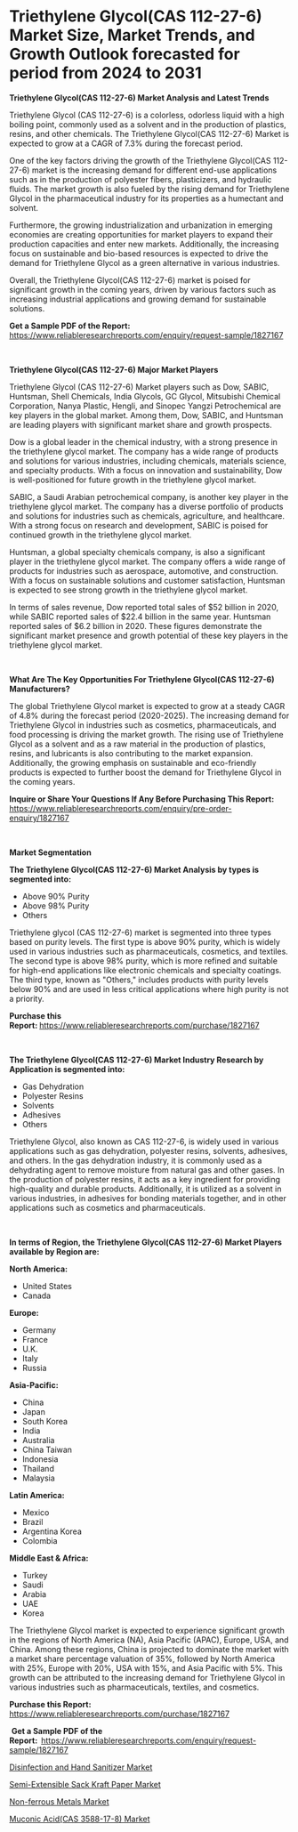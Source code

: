 <p><h1>Triethylene Glycol(CAS 112-27-6) Market Size, Market Trends, and Growth Outlook forecasted for period from 2024 to 2031</h1></p><p><strong>Triethylene Glycol(CAS 112-27-6) Market Analysis and Latest Trends</strong></p>
<p><p>Triethylene Glycol (CAS 112-27-6) is a colorless, odorless liquid with a high boiling point, commonly used as a solvent and in the production of plastics, resins, and other chemicals. The Triethylene Glycol(CAS 112-27-6) Market is expected to grow at a CAGR of 7.3% during the forecast period. </p><p>One of the key factors driving the growth of the Triethylene Glycol(CAS 112-27-6) market is the increasing demand for different end-use applications such as in the production of polyester fibers, plasticizers, and hydraulic fluids. The market growth is also fueled by the rising demand for Triethylene Glycol in the pharmaceutical industry for its properties as a humectant and solvent. </p><p>Furthermore, the growing industrialization and urbanization in emerging economies are creating opportunities for market players to expand their production capacities and enter new markets. Additionally, the increasing focus on sustainable and bio-based resources is expected to drive the demand for Triethylene Glycol as a green alternative in various industries.</p><p>Overall, the Triethylene Glycol(CAS 112-27-6) market is poised for significant growth in the coming years, driven by various factors such as increasing industrial applications and growing demand for sustainable solutions.</p></p>
<p><strong>Get a Sample PDF of the Report:&nbsp;</strong> <a href="https://www.reliableresearchreports.com/enquiry/request-sample/1827167">https://www.reliableresearchreports.com/enquiry/request-sample/1827167</a></p>
<p>&nbsp;</p>
<p><strong>Triethylene Glycol(CAS 112-27-6) Major Market Players</strong></p>
<p><p>Triethylene Glycol (CAS 112-27-6) Market players such as Dow, SABIC, Huntsman, Shell Chemicals, India Glycols, GC Glycol, Mitsubishi Chemical Corporation, Nanya Plastic, Hengli, and Sinopec Yangzi Petrochemical are key players in the global market. Among them, Dow, SABIC, and Huntsman are leading players with significant market share and growth prospects.</p><p>Dow is a global leader in the chemical industry, with a strong presence in the triethylene glycol market. The company has a wide range of products and solutions for various industries, including chemicals, materials science, and specialty products. With a focus on innovation and sustainability, Dow is well-positioned for future growth in the triethylene glycol market.</p><p>SABIC, a Saudi Arabian petrochemical company, is another key player in the triethylene glycol market. The company has a diverse portfolio of products and solutions for industries such as chemicals, agriculture, and healthcare. With a strong focus on research and development, SABIC is poised for continued growth in the triethylene glycol market.</p><p>Huntsman, a global specialty chemicals company, is also a significant player in the triethylene glycol market. The company offers a wide range of products for industries such as aerospace, automotive, and construction. With a focus on sustainable solutions and customer satisfaction, Huntsman is expected to see strong growth in the triethylene glycol market.</p><p>In terms of sales revenue, Dow reported total sales of $52 billion in 2020, while SABIC reported sales of $22.4 billion in the same year. Huntsman reported sales of $6.2 billion in 2020. These figures demonstrate the significant market presence and growth potential of these key players in the triethylene glycol market.</p></p>
<p>&nbsp;</p>
<p><strong>What Are The Key Opportunities For Triethylene Glycol(CAS 112-27-6) Manufacturers?</strong></p>
<p><p>The global Triethylene Glycol market is expected to grow at a steady CAGR of 4.8% during the forecast period (2020-2025). The increasing demand for Triethylene Glycol in industries such as cosmetics, pharmaceuticals, and food processing is driving the market growth. The rising use of Triethylene Glycol as a solvent and as a raw material in the production of plastics, resins, and lubricants is also contributing to the market expansion. Additionally, the growing emphasis on sustainable and eco-friendly products is expected to further boost the demand for Triethylene Glycol in the coming years.</p></p>
<p><strong>Inquire or Share Your Questions If Any Before Purchasing This Report:</strong> <a href="https://www.reliableresearchreports.com/enquiry/pre-order-enquiry/1827167">https://www.reliableresearchreports.com/enquiry/pre-order-enquiry/1827167</a></p>
<p>&nbsp;</p>
<p><strong>Market Segmentation</strong></p>
<p><strong>The Triethylene Glycol(CAS 112-27-6) Market Analysis by types is segmented into:</strong></p>
<p><ul><li>Above 90% Purity</li><li>Above 98% Purity</li><li>Others</li></ul></p>
<p><p>Triethylene glycol (CAS 112-27-6) market is segmented into three types based on purity levels. The first type is above 90% purity, which is widely used in various industries such as pharmaceuticals, cosmetics, and textiles. The second type is above 98% purity, which is more refined and suitable for high-end applications like electronic chemicals and specialty coatings. The third type, known as "Others," includes products with purity levels below 90% and are used in less critical applications where high purity is not a priority.</p></p>
<p><strong>Purchase this Report:&nbsp;</strong><a href="https://www.reliableresearchreports.com/purchase/1827167">https://www.reliableresearchreports.com/purchase/1827167</a></p>
<p>&nbsp;</p>
<p><strong>The Triethylene Glycol(CAS 112-27-6) Market Industry Research by Application is segmented into:</strong></p>
<p><ul><li>Gas Dehydration</li><li>Polyester Resins</li><li>Solvents</li><li>Adhesives</li><li>Others</li></ul></p>
<p><p>Triethylene Glycol, also known as CAS 112-27-6, is widely used in various applications such as gas dehydration, polyester resins, solvents, adhesives, and others. In the gas dehydration industry, it is commonly used as a dehydrating agent to remove moisture from natural gas and other gases. In the production of polyester resins, it acts as a key ingredient for providing high-quality and durable products. Additionally, it is utilized as a solvent in various industries, in adhesives for bonding materials together, and in other applications such as cosmetics and pharmaceuticals.</p></p>
<p>&nbsp;</p>
<p><strong>In terms of Region, the Triethylene Glycol(CAS 112-27-6) Market Players available by Region are:</strong></p>
<p>
    <p> <strong> North America: </strong>
        <ul>
            <li>United States</li>
            <li>Canada</li>
        </ul>
        </p> 
    <p> <strong> Europe: </strong>
        <ul>
            <li>Germany</li>
            <li>France</li>
            <li>U.K.</li>
            <li>Italy</li>
            <li>Russia</li>
        </ul>
        </p> 
    <p> <strong> Asia-Pacific: </strong>
        <ul>
            <li>China</li>
            <li>Japan</li>
            <li>South Korea</li>
            <li>India</li>
            <li>Australia</li>
            <li>China Taiwan</li>
            <li>Indonesia</li>
            <li>Thailand</li>
            <li>Malaysia</li>
        </ul>
        </p> 
    <p> <strong> Latin America: </strong>
        <ul>
            <li>Mexico</li>
            <li>Brazil</li>
            <li>Argentina Korea</li>
            <li>Colombia</li>
        </ul>
        </p> 
    <p> <strong> Middle East & Africa: </strong>
        <ul>
            <li>Turkey</li>
            <li>Saudi</li>
            <li>Arabia</li>
            <li>UAE</li>
            <li>Korea</li>
        </ul>
    </p>
    </p>
<p><p>The Triethylene Glycol market is expected to experience significant growth in the regions of North America (NA), Asia Pacific (APAC), Europe, USA, and China. Among these regions, China is projected to dominate the market with a market share percentage valuation of 35%, followed by North America with 25%, Europe with 20%, USA with 15%, and Asia Pacific with 5%. This growth can be attributed to the increasing demand for Triethylene Glycol in various industries such as pharmaceuticals, textiles, and cosmetics.</p></p>
<p><strong>Purchase this Report: </strong><a href="https://www.reliableresearchreports.com/purchase/1827167">https://www.reliableresearchreports.com/purchase/1827167</a></p>
<p>&nbsp;<strong>Get a Sample PDF of the Report:&nbsp;&nbsp;</strong><a href="https://www.reliableresearchreports.com/enquiry/request-sample/1827167">https://www.reliableresearchreports.com/enquiry/request-sample/1827167</a></p>
<p><strong></strong></p>
<p><p><a href="https://issuu.com/reportprime-2/docs/disinfection-and-hand-sanitizer-market-size-2030.p">Disinfection and Hand Sanitizer Market</a></p><p><a href="https://issuu.com/reportprime-2/docs/semi-extensible-sack-kraft-paper-market-size-2030.">Semi-Extensible Sack Kraft Paper Market</a></p><p><a href="https://github.com/mancsybtousav/Market-Research-Report-List-1/blob/main/non-ferrous-metals-market.md">Non-ferrous Metals Market</a></p><p><a href="https://github.com/josesg55/Market-Research-Report-List-1/blob/main/muconic-acidcas-3588-17-8-market.md">Muconic Acid(CAS 3588-17-8) Market</a></p></p>